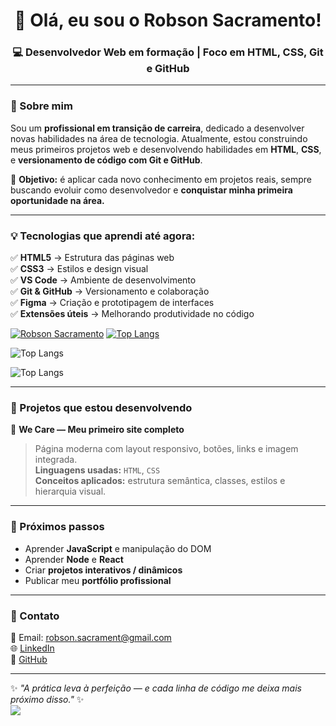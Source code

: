 <!-- Banner -->
<h1 align="center">👋 Olá, eu sou o Robson Sacramento!</h1>
<h3 align="center">💻 Desenvolvedor Web em formação | Foco em HTML, CSS, Git e GitHub</h3>

---

### 🧠 Sobre mim
Sou um **profissional em transição de carreira**, dedicado a desenvolver novas habilidades na área de tecnologia. 
Atualmente, estou construindo meus primeiros projetos web e desenvolvendo habilidades em **HTML**, **CSS**, e **versionamento de código com Git e GitHub**.

🚀 **Objetivo:** é aplicar cada novo conhecimento em projetos reais, sempre buscando evoluir como desenvolvedor e **conquistar minha primeira oportunidade na área.**

---

### 💡 Tecnologias que aprendi até agora:
✅ **HTML5** → Estrutura das páginas web  
✅ **CSS3** → Estilos e design visual  
✅ **VS Code** → Ambiente de desenvolvimento  
✅ **Git & GitHub** → Versionamento e colaboração  
✅ **Figma** → Criação e prototipagem de interfaces  
✅ **Extensões úteis** → Melhorando produtividade no código  

[![Robson Sacramento](https://github-readme-stats.vercel.app/api?username=robsonsacrament)](https://github.com/anuraghazra/github-readme-stats)
[![Top Langs](https://github-readme-stats.vercel.app/api/top-langs/?username=robsonsacrament)](https://github.com/anuraghazra/github-readme-stats)

![Top Langs](https://github-readme-stats.vercel.app/api/top-langs/?username=robsonsacrament&hide_progress=true)

![Top Langs](https://github-readme-stats.vercel.app/api/top-langs/?username=robsonsacrament&layout=compact)

---

### 🧩 Projetos que estou desenvolvendo
📌 **We Care — Meu primeiro site completo**
> Página moderna com layout responsivo, botões, links e imagem integrada.  
> **Linguagens usadas:** `HTML`, `CSS`  
> **Conceitos aplicados:** estrutura semântica, classes, estilos e hierarquia visual.

---

### 🌱 Próximos passos
- Aprender **JavaScript** e manipulação do DOM
- Aprender **Node** e **React**
- Criar **projetos interativos / dinâmicos**  
- Publicar meu **portfólio profissional**  

---

### 💬 Contato
📧 Email: robson.sacrament@gmail.com  
🌐 [LinkedIn](https://linkedin.com/in/robsonsacramento)  
🐙 [GitHub](https://github.com/robsonsacrament)  

---

✨ _"A prática leva à perfeição — e cada linha de código me deixa mais próximo disso."_ ✨
<br>
![](https://komarev.com/ghpvc/?username=your-github-robsonsacrament)

